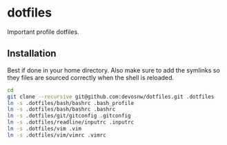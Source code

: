 # dotfiles

Important profile dotfiles.

## Installation

Best if done in your home directory. Also make sure to add the symlinks so they files are sourced correctly when the shell is reloaded.

```sh
cd
git clone --recursive git@github.com:devosnw/dotfiles.git .dotfiles
ln -s .dotfiles/bash/bashrc .bash_profile
ln -s .dotfiles/bash/bashrc .bashrc
ln -s .dotfiles/git/gitconfig .gitconfig
ln -s .dotfiles/readline/inputrc .inputrc
ln -s .dotfiles/vim .vim
ln -s .dotfiles/vim/vimrc .vimrc
```
